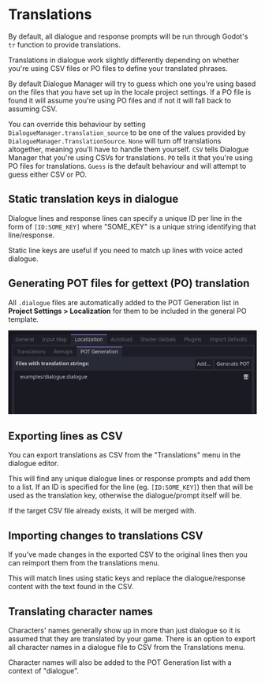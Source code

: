 # Translations

By default, all dialogue and response prompts will be run through Godot's `tr` function to provide translations. 

Translations in dialogue work slightly differently depending on whether you're using CSV files or PO files to define your translated phrases.

By default Dialogue Manager will try to guess which one you're using based on the files that you have set up in the locale project settings. If a PO file is found it will assume you're using PO files and if not it will fall back to assuming CSV.

You can override this behaviour by setting `DialogueManager.translation_source` to be one of the values provided by `DialogueManager.TranslationSource`. `None` will turn off translations altogether, meaning you'll have to handle them yourself. `CSV` tells Dialogue Manager that you're using CSVs for translations. `PO` tells it that you're using PO files for translations. `Guess` is the default behaviour and will attempt to guess either CSV or PO.

## Static translation keys in dialogue

Dialogue lines and response lines can specify a unique ID per line in the form of `[ID:SOME_KEY]` where "SOME_KEY" is a unique string identifying that line/response.

Static line keys are useful if you need to match up lines with voice acted dialogue.

## Generating POT files for gettext (PO) translation

All `.dialogue` files are automatically added to the POT Generation list in **Project Settings > Localization** for them to be included in the general PO template.

![Adding dialogue files to the POT generation list](pot-generation.jpg)

## Exporting lines as CSV

You can export translations as CSV from the "Translations" menu in the dialogue editor. 

This will find any unique dialogue lines or response prompts and add them to a list. If an ID is specified for the line (eg. `[ID:SOME_KEY]`) then that will be used as the translation key, otherwise the dialogue/prompt itself will be.

If the target CSV file already exists, it will be merged with.

## Importing changes to translations CSV

If you've made changes in the exported CSV to the original lines then you can reimport them from the translations menu.

This will match lines using static keys and replace the dialogue/response content with the text found in the CSV.

## Translating character names

Characters' names generally show up in more than just dialogue so it is assumed that they are translated by your game. There is an option to export all character names in a dialogue file to CSV from the Translations menu.

Character names will also be added to the POT Generation list with a context of "dialogue".